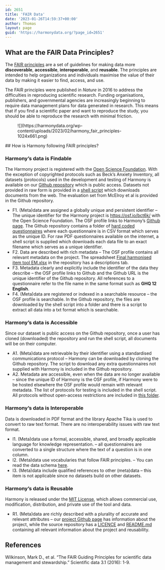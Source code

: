 ```yaml
---
id: 2651
title: 'FAIR Data'
date: '2023-01-26T14:59:37+00:00'
author: Thomas
layout: page
guid: 'https://harmonydata.org/?page_id=2651'
---
```


## What are the FAIR Data Principles?

The [FAIR principles](https://www.go-fair.org/fair-principles/) are a set of guidelines for making data more **discoverable**, **accessible**, **interoperable**, and **reusable**. The principles are intended to help organizations and individuals maximise the value of their data by making it easier to find, access, and use.

The FAIR principles were published in *Nature* in 2016 to address the difficulties in reproducing scientific research. Funding organisations, publishers, and governmental agencies are increasingly beginning to require data management plans for data generated in research. This means that if you find a scientific paper and want to reproduce the study, you should be able to reproduce the research with minimal friction.

<figure class="wp-block-image size-large">![](https://harmonydata.org/wp-content/uploads/2023/02/harmony_fair_principles-1024x661.png)</figure>## How is Harmony following FAIR principles?

### Harmony’s data is Findable

The Harmony project is registered with the [Open Science Foundation](https://osf.io/bct6k/). With the exception of copyrighted protocols such as Beck’s Anxiety Inventory, all datasets (protocols) used in the development and testing of Harmony is available on our [Github repository](https://github.com/harmonydata/harmony) which is public access. Datasets not provided in raw form is provided in a [shell script](https://github.com/harmonydata/harmony/blob/main/data/raw_pdf/download_raw_pdfs.sh) which downloads documents from the web. The evaluation set from McElroy et al is provided in the Github repository.

- F1. (Meta)data are assigned a globally unique and persistent identifier – The unique identifier for the Harmony project is <https://osf.io/bct6k/> with the Open Science Foundation. The OSF profile links to Harmony’s [Github page](https://github.com/harmonydata). The Github repository contains a folder of [hard coded questionnaires](https://github.com/harmonydata/harmony/tree/main/front_end/hard_coded_questionnaires) where each questionnaire is in CSV format which serves as the unique ID. For raw PDF questionnaires available on the internet, a shell script is supplied which downloads each data file to an exact filename which serves as a unique identifier.
- F2. Data are described with rich metadata – The OSF profile contains all relevant metadata on the project. The spreadsheet [Final harmonised item tool EM.xlsx](https://github.com/harmonydata/harmony/blob/main/data/Final%20harmonised%20item%20tool%20EM.xlsx) in the repository has a descriptions tab.
- F3. Metadata clearly and explicitly include the identifier of the data they describe – the OSF profile links to Github and the Github URL is the unique identifier of the Github repository. All references to a questionnaire refer to the file name in the same format such as **GHQ 12 English**.
- F4. (Meta)data are registered or indexed in a searchable resource – the OSF profile is searchable. In the Github repository, the files are downloaded by the shell script into a folder and there is a script to extract all data into a txt format which is searchable.

### Harmony’s data is Accessible

Since our dataset is public access on the Github repository, once a user has cloned (downloaded) the repository and run the shell script, all documents will be on their computer.

- A1. (Meta)data are retrievable by their identifier using a standardised communications protocol – Harmony can be downloaded by cloning the Github repository. The script to download any extra questionnaires not supplied with Harmony is included in the Github repository.
- A2. Metadata are accessible, even when the data are no longer available – since the unique ID of Harmony is the OSF profile, if Harmony were to be hosted elsewhere the OSF profile would remain with relevant metadata. The list of protocols for testing is included in the shell script. All protocols without open-access restrictions are included in [this folder](https://github.com/harmonydata/harmony/tree/main/front_end/hard_coded_questionnaires).

### Harmony’s data is Interoperable

Data is downloaded in PDF format and the library Apache Tika is used to convert to raw text format. There are no interoperability issues with raw text format.

- I1. (Meta)data use a formal, accessible, shared, and broadly applicable language for knowledge representation. – all questionnaires are converted to a single structure where the text of a question is in one column.
- I2. (Meta)data use vocabularies that follow FAIR principles. – You can read the data schema [here](https://github.com/harmonydata/harmony/blob/main/README.md#data-schema).
- I3. (Meta)data include qualified references to other (meta)data – this item is not applicable since no datasets build on other datasets.

### Harmony’s data is Reusable

Harmony is released under the [MIT License](https://github.com/harmonydata/harmony/blob/main/LICENSE), which allows commercial use, modification, distribution, and private use of the tool and data.

- R1. (Meta)data are richly described with a plurality of accurate and relevant attributes – our [project Github page](https://github.com/harmonydata) has information about the project, while the source repository has a [LICENCE](https://github.com/harmonydata/harmony/blob/main/LICENSE) and [README.md](https://github.com/harmonydata/harmony/blob/main/README.md) containing all relevant information about the project and reusability.

## References

Wilkinson, Mark D., et al. “The FAIR Guiding Principles for scientific data management and stewardship.” Scientific data 3.1 (2016): 1-9.